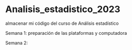 # Analisis_estadistico_2023
almacenar mi código del curso de Análisis estadístico 

Semana 1: preparación de las plataformas y computadora 

Semana 2: 